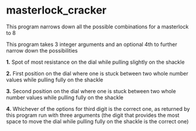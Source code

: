 # masterlock_cracker

This program narrows down all the possible combinations for a masterlock to 8

This program takes 3 integer arguments and an optional 4th to further narrow down the possibilities

**1.** Spot of most resistance on the dial while pulling slightly on the shackle

**2.** First position on the dial where one is stuck between two whole number values while pulling fully on the shackle

**3.** Second position on the dial where one is stuck between two whole number values while pulling fully on the shackle

**4.** Whichever of the options for third digit is the correct one, as returned by this program run with three arguments (the digit that 
provides the most space to move the dial while pulling fully on the shackle is the correct one)
